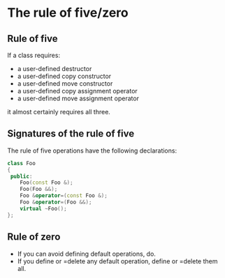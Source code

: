 # The rule of five/zero
## Rule of five
If a class requires:

- a user-defined destructor
- a user-defined copy constructor
- a user-defined move constructor
- a user-defined copy assignment operator
- a user-defined move assignment operator

it almost certainly requires all three. 

## Signatures of the rule of five
The rule of five operations have the following declarations:
```cpp
class Foo
{
 public:
    Foo(const Foo &);
    Foo(Foo &&);
    Foo &operator=(const Foo &);
    Foo &operator=(Foo &&);
    virtual ~Foo();
};
```

## Rule of zero
- If you can avoid defining default operations, do.
- If you define or =delete any default operation, define or =delete them all.
